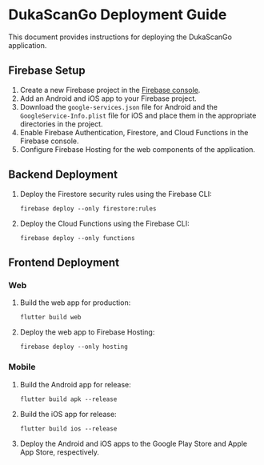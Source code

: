 # DukaScanGo Deployment Guide

This document provides instructions for deploying the DukaScanGo application.

## Firebase Setup

1.  Create a new Firebase project in the [Firebase console](https://console.firebase.google.com/).
2.  Add an Android and iOS app to your Firebase project.
3.  Download the `google-services.json` file for Android and the `GoogleService-Info.plist` file for iOS and place them in the appropriate directories in the project.
4.  Enable Firebase Authentication, Firestore, and Cloud Functions in the Firebase console.
5.  Configure Firebase Hosting for the web components of the application.

## Backend Deployment

1.  Deploy the Firestore security rules using the Firebase CLI:

    ```
    firebase deploy --only firestore:rules
    ```

2.  Deploy the Cloud Functions using the Firebase CLI:

    ```
    firebase deploy --only functions
    ```

## Frontend Deployment

### Web

1.  Build the web app for production:

    ```
    flutter build web
    ```

2.  Deploy the web app to Firebase Hosting:

    ```
    firebase deploy --only hosting
    ```

### Mobile

1.  Build the Android app for release:

    ```
    flutter build apk --release
    ```

2.  Build the iOS app for release:

    ```
    flutter build ios --release
    ```

3.  Deploy the Android and iOS apps to the Google Play Store and Apple App Store, respectively.
